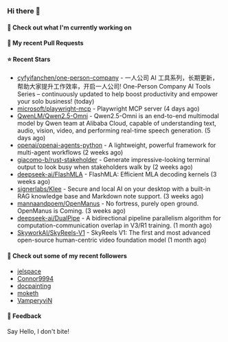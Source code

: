 ### Hi there 👋

#### 👷 Check out what I'm currently working on

#### 🔨 My recent Pull Requests


#### ⭐ Recent Stars

- [cyfyifanchen/one-person-company](https://github.com/cyfyifanchen/one-person-company) - 一人公司 AI 工具系列，长期更新，帮助大家提升工作效率，开启一人公司! One-Person Company AI Tools Series – continuously updated to help boost productivity and empower your solo business!  (today)
- [microsoft/playwright-mcp](https://github.com/microsoft/playwright-mcp) - Playwright MCP server (4 days ago)
- [QwenLM/Qwen2.5-Omni](https://github.com/QwenLM/Qwen2.5-Omni) - Qwen2.5-Omni is an end-to-end multimodal model by Qwen team at Alibaba Cloud, capable of understanding text, audio, vision, video, and performing real-time speech generation. (5 days ago)
- [openai/openai-agents-python](https://github.com/openai/openai-agents-python) - A lightweight, powerful framework for multi-agent workflows (2 weeks ago)
- [giacomo-b/rust-stakeholder](https://github.com/giacomo-b/rust-stakeholder) - Generate impressive-looking terminal output to look busy when stakeholders walk by (2 weeks ago)
- [deepseek-ai/FlashMLA](https://github.com/deepseek-ai/FlashMLA) - FlashMLA: Efficient MLA decoding kernels (3 weeks ago)
- [signerlabs/Klee](https://github.com/signerlabs/Klee) - Secure and local AI on your desktop with a built-in RAG knowledge base and Markdown note support. (3 weeks ago)
- [mannaandpoem/OpenManus](https://github.com/mannaandpoem/OpenManus) - No fortress, purely open ground.  OpenManus is Coming. (3 weeks ago)
- [deepseek-ai/DualPipe](https://github.com/deepseek-ai/DualPipe) - A bidirectional pipeline parallelism algorithm for computation-communication overlap in V3/R1 training. (1 month ago)
- [SkyworkAI/SkyReels-V1](https://github.com/SkyworkAI/SkyReels-V1) - SkyReels V1: The first and most advanced open-source human-centric video foundation model (1 month ago)

#### 👯 Check out some of my recent followers

- [jelspace](https://github.com/jelspace)
- [Connor9994](https://github.com/Connor9994)
- [docpainting](https://github.com/docpainting)
- [moketh](https://github.com/moketh)
- [VamperyviN](https://github.com/VamperyviN)

#### 💬 Feedback

Say Hello, I don't bite!